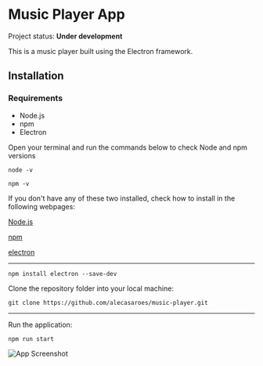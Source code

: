 # Music Player App

Project status: **Under development**

This is a music player built using the Electron framework.

## Installation

### Requirements

- Node.js
- npm
- Electron


Open your terminal and run the commands below to check Node and npm versions
```
node -v
```

```
npm -v
```


If you don't have any of these two installed, check how to install in the following webpages:

[Node.js](https://nodejs.org/en/download)

[npm](https://docs.npmjs.com/cli/v8/commands/npm-install)

[electron](https://www.npmjs.com/package/electron)

---

```
npm install electron --save-dev
```

Clone the repository folder into your local machine:

```
git clone https://github.com/alecasaroes/music-player.git
```

---

Run the application:

```
npm run start

```


![App Screenshot](https://github.com/alecasaroes/music-player/_images/screenshot.png "App Screenshot")
